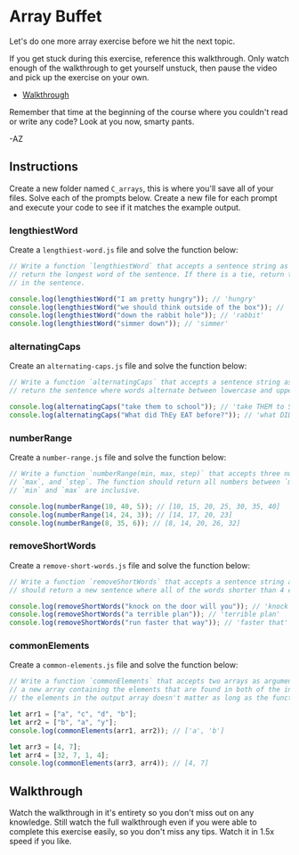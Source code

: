 # Array Buffet

Let's do one more array exercise before we hit the next topic.

If you get stuck during this exercise, reference this walkthrough. Only watch enough of the
walkthrough to get yourself unstuck, then pause the video and pick up the exercise on your own.

+ [Walkthrough](https://youtu.be/Whk1gGafY78)

Remember that time at the beginning of the course where you couldn't read or write any code? Look at 
you now, smarty pants.

-AZ

## Instructions

Create a new folder named `C_arrays`, this is where you'll save all of your files. Solve each of the
prompts below. Create a new file for each prompt and execute your code to see if it matches the
example output.

### lengthiestWord

Create a `lengthiest-word.js` file and solve the function below:

```js
// Write a function `lengthiestWord` that accepts a sentence string as an argument. The function should
// return the longest word of the sentence. If there is a tie, return the word that appears later 
// in the sentence.

console.log(lengthiestWord("I am pretty hungry")); // 'hungry'
console.log(lengthiestWord("we should think outside of the box")); // 'outside'
console.log(lengthiestWord("down the rabbit hole")); // 'rabbit'
console.log(lengthiestWord("simmer down")); // 'simmer'
```

### alternatingCaps

Create an `alternating-caps.js` file and solve the function below:

```js
// Write a function `alternatingCaps` that accepts a sentence string as an argument. The function should
// return the sentence where words alternate between lowercase and uppercase.

console.log(alternatingCaps("take them to school")); // 'take THEM to SCHOOL'
console.log(alternatingCaps("What did ThEy EAT before?")); // 'what DID they EAT before?'
```

### numberRange

Create a `number-range.js` file and solve the function below:

```js
// Write a function `numberRange(min, max, step)` that accepts three numbers as arguments, `min`,
// `max`, and `step`. The function should return all numbers between `min` and `max` at `step` intervals.
// `min` and `max` are inclusive.

console.log(numberRange(10, 40, 5)); // [10, 15, 20, 25, 30, 35, 40]
console.log(numberRange(14, 24, 3)); // [14, 17, 20, 23]
console.log(numberRange(8, 35, 6)); // [8, 14, 20, 26, 32]
```

### removeShortWords

Create a `remove-short-words.js` file and solve the function below:

```js
// Write a function `removeShortWords` that accepts a sentence string as an argument. The function
// should return a new sentence where all of the words shorter than 4 characters are removed.

console.log(removeShortWords("knock on the door will you")); // 'knock door will'
console.log(removeShortWords("a terrible plan")); // 'terrible plan'
console.log(removeShortWords("run faster that way")); // 'faster that'
```

### commonElements

Create a `common-elements.js` file and solve the function below:

```js
// Write a function `commonElements` that accepts two arrays as arguments. The function should return
// a new array containing the elements that are found in both of the input arrays. The order of
// the elements in the output array doesn't matter as long as the function returns the correct elements.

let arr1 = ["a", "c", "d", "b"];
let arr2 = ["b", "a", "y"];
console.log(commonElements(arr1, arr2)); // ['a', 'b']

let arr3 = [4, 7];
let arr4 = [32, 7, 1, 4];
console.log(commonElements(arr3, arr4)); // [4, 7]
```

## Walkthrough

Watch the walkthrough in it's entirety so you don't miss out on any knowledge. Still watch the full
walkthrough even if you were able to complete this exercise easily, so you don't miss any tips.
Watch it in 1.5x speed if you like.
